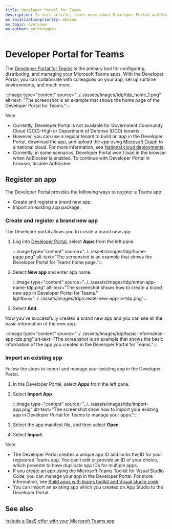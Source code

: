 ```yaml
---
title: Developer Portal for Teams
description: In this article, learn more about Developer Portal and how to create a brand new app and import an existing app in the Teams Developer Portal.
ms.localizationpriority: medium
ms.topic: overview
ms.author: surbhigupta
---
```


# Developer Portal for Teams

The <a href="https://dev.teams.microsoft.com" target="_blank">Developer Portal for Teams</a> is the primary tool for configuring, distributing, and managing your Microsoft Teams apps. With the Developer Portal, you can collaborate with colleagues on your app, set up runtime environments, and much more.

:::image type="content" source="../../assets/images/tdp/tdp_home_1.png" alt-text="The screenshot is an example that shows the home page of the Developer Portal for Teams.":::

> [!NOTE]
>
> * Currently, Developer Portal is not available for Government Community Cloud (GCC)-High or Department of Defense (DOD) tenants.
> * However, you can use a regular tenant to build an app in the Developer Portal, download the app, and upload the app using [Microsoft Graph](/graph/api/teamsapp-publish?view=graph-rest-1.0&tabs=http&preserve-view=true) to a national cloud. For more information, see [National cloud deployments](/graph/deployments).
> * Currently, in some scenarios, Developer Portal won't load in the browser when AdBlocker is enabled. To continue with Developer Portal in browser, disable AdBlocker.

## Register an app

The Developer Portal provides the following ways to register a Teams app:

* Create and register a brand new app.
* Import an existing app package.

### Create and register a brand new app

The Developer portal allows you to create a brand new app:

1. Log into [Developer Portal](https://dev.teams.microsoft.com), select **Apps** from the left pane.

   :::image type="content" source="../../assets/images/tdp/home-page.png" alt-text="The screenshot is an example that shows the Developer Portal for Teams home page.":::

1. Select **New app** and enter app name.

   :::image type="content" source="../../assets/images/tdp/enter-app-name-tdp.png" alt-text="The screenshot shows how to create a brand new app in Developer Portal for Teams." lightbox="../../assets/images/tdp/create-new-app-in-tdp.png":::

1. Select **Add**.

Now you've successfully created a brand new app and you can see all the basic information of the new app.

:::image type="content" source="../../assets/images/tdp/basic-information-app-tdp.png" alt-text="The screenshot is an example that shows the basic information of the app you created in the Developer Portal for Teams.":::

### Import an existing app

Follow the steps to import and manage your existing app in the Developer Portal.

1. In the Developer Portal, select **Apps** from the left pane.
1. Select **Import App**.

   :::image type="content" source="../../assets/images/tdp/import-app.png" alt-text="The screenshot show how to import your existing app in Developer Portal for Teams to manage your apps.":::

1. Select the app manifest file, and then select **Open**.
1. Select **Import**.

> [!NOTE]
>
> * The Developer Portal creates a unique app ID and locks the ID for your registered Teams app. You can’t edit or provide an ID of your choice, which prevents to have duplicate app IDs for multiple apps.
> * If you create an app using the Microsoft Teams Toolkit for Visual Studio Code, you can manage your app in the Developer Portal. For more information, see [Build apps with teams toolkit and Visual studio code](~/toolkit/visual-studio-code-overview.md).
> * You can import an existing app which you created on App Studio to the Developer Portal.

## See also

[Include a SaaS offer with your Microsoft Teams app](~/concepts/deploy-and-publish/appsource/prepare/include-saas-offer.md)
